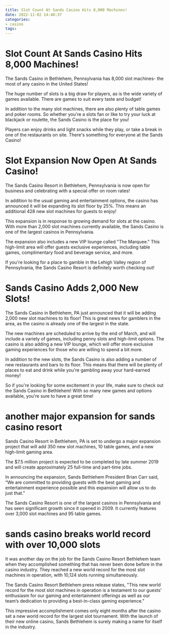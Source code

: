 ```yaml
---
title: Slot Count At Sands Casino Hits 8,000 Machines!
date: 2022-11-02 14:48:37
categories:
- casino
tags:
---
```



#  Slot Count At Sands Casino Hits 8,000 Machines!

The Sands Casino in Bethlehem, Pennsylvania has 8,000 slot machines- the most of any casino in the United States!

The huge number of slots is a big draw for players, as is the wide variety of games available. There are games to suit every taste and budget!

In addition to the many slot machines, there are also plenty of table games and poker rooms. So whether you're a slots fan or like to try your luck at blackjack or roulette, the Sands Casino is the place for you!

Players can enjoy drinks and light snacks while they play, or take a break in one of the restaurants on site. There's something for everyone at the Sands Casino!

#  Slot Expansion Now Open At Sands Casino!

The Sands Casino Resort in Bethlehem, Pennsylvania is now open for business and celebrating with a special offer on room rates!

In addition to the usual gaming and entertainment options, the casino has announced it will be expanding its slot floor by 25%. This means an additional 428 new slot machines for guests to enjoy!

This expansion is in response to growing demand for slots at the casino. With more than 2,000 slot machines currently available, the Sands Casino is one of the largest casinos in Pennsylvania.

The expansion also includes a new VIP lounge called "The Marquee." This high-limit area will offer guests exclusive experiences, including table games, complimentary food and beverage service, and more.

If you're looking for a place to gamble in the Lehigh Valley region of Pennsylvania, the Sands Casino Resort is definitely worth checking out!

#  Sands Casino Adds 2,000 New Slots!

The Sands Casino in Bethlehem, PA just announced that it will be adding 2,000 new slot machines to its floor! This is great news for gamblers in the area, as the casino is already one of the largest in the state.

The new machines are scheduled to arrive by the end of March, and will include a variety of games, including penny slots and high-limit options. The casino is also adding a new VIP lounge, which will offer more exclusive gaming experiences for those who are willing to spend a bit more.

In addition to the new slots, the Sands Casino is also adding a number of new restaurants and bars to its floor. This means that there will be plenty of places to eat and drink while you're gambling away your hard-earned money!

So if you're looking for some excitement in your life, make sure to check out the Sands Casino in Bethlehem! With so many new games and options available, you're sure to have a great time!

#  another major expansion for sands casino resort

Sands Casino Resort in Bethlehem, PA is set to undergo a major expansion project that will add 350 new slot machines, 10 table games, and a new high-limit gaming area.

The $7.5 million project is expected to be completed by late summer 2019 and will create approximately 25 full-time and part-time jobs.

In announcing the expansion, Sands Bethlehem President Brian Carr said, “We are committed to providing guests with the best gaming and entertainment experience possible and this expansion will allow us to do just that.”

The Sands Casino Resort is one of the largest casinos in Pennsylvania and has seen significant growth since it opened in 2009. It currently features over 3,000 slot machines and 95 table games.

#  sands casino breaks world record with over 10,000 slots

It was another day on the job for the Sands Casino Resort Bethlehem team when they accomplished something that has never been done before in the casino industry. They reached a new world record for the most slot machines in operation, with 10,124 slots running simultaneously.

The Sands Casino Resort Bethlehem press release states, "This new world record for the most slot machines in operation is a testament to our guests’ enthusiasm for our gaming and entertainment offerings as well as our team’s dedication to providing a best-in-class gaming experience."

This impressive accomplishment comes only eight months after the casino set a new world record for the largest slot tournament. With the launch of their new online casino, Sands Bethlehem is surely making a name for itself in the industry.